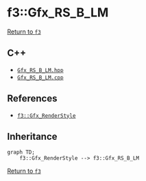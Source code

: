 # f3::Gfx_RS_B_LM

[Return to `f3`](/docs/f3.md)

## C++

- [`Gfx_RS_B_LM.hpp`](/src/f3/Gfx_RS_B_LM.hpp)
- [`Gfx_RS_B_LM.cpp`](/src/f3/Gfx_RS_B_LM.cpp)

## References

- [`f3::Gfx_RenderStyle`](/docs/f3/Gfx_RenderStyle.md)

## Inheritance

```mermaid
graph TD;
    f3::Gfx_RenderStyle --> f3::Gfx_RS_B_LM
```

[Return to `f3`](/docs/f3.md)